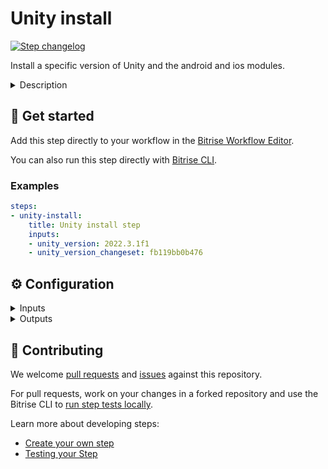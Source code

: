 # Unity install

[![Step changelog](https://shields.io/github/v/release/bitrise-steplib/bitrise-step-unity-install?include_prereleases&label=changelog&color=blueviolet)](https://github.com/bitrise-steplib/bitrise-step-unity-install/releases)

Install a specific version of Unity and the android and ios modules.


<details>
<summary>Description</summary>

This step involves setting up the Unity development environment within the pipeline.

It ensures that the required version of Unity is correctly installed and configured,
enabling seamless building and testing of the project.

The process includes downloading the Unity installer for the desired version,
executing the installer with specified arguments to install Unity components,
and validating the successful installation.

</details>

## 🧩 Get started

Add this step directly to your workflow in the [Bitrise Workflow Editor](https://devcenter.bitrise.io/steps-and-workflows/steps-and-workflows-index/).

You can also run this step directly with [Bitrise CLI](https://github.com/bitrise-io/bitrise).

### Examples

```yaml
steps:
- unity-install:
    title: Unity install step
    inputs:
    - unity_version: 2022.3.1f1
    - unity_version_changeset: fb119bb0b476
```

## ⚙️ Configuration

<details>
<summary>Inputs</summary>

| Key | Description | Flags | Default |
| --- | --- | --- | --- |
| `unity_version` | This variable is used to store the version of the Unity engine that the project is built with. It ensures that the project runs as intended on the specified Unity version.  | required |  |
| `unity_version_changeset` | This variable stores the Unity changeset ID (or hash) that corresponds to the specific version of the Unity engine used in the project. It ensures that the project runs as intended on the specified Unity version.  | required |  |
</details>

<details>
<summary>Outputs</summary>
There are no outputs defined in this step
</details>

## 🙋 Contributing

We welcome [pull requests](https://github.com/bitrise-steplib/bitrise-step-unity-install/pulls) and [issues](https://github.com/bitrise-steplib/bitrise-step-unity-install/issues) against this repository.

For pull requests, work on your changes in a forked repository and use the Bitrise CLI to [run step tests locally](https://devcenter.bitrise.io/bitrise-cli/run-your-first-build/).

Learn more about developing steps:

- [Create your own step](https://devcenter.bitrise.io/contributors/create-your-own-step/)
- [Testing your Step](https://devcenter.bitrise.io/contributors/testing-and-versioning-your-steps/)
